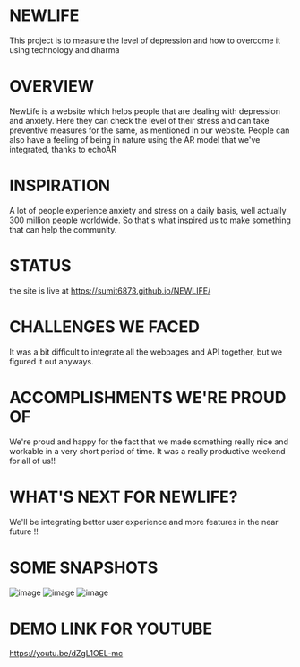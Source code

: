 # NEWLIFE
This project is to measure the level of depression and how to overcome it using technology and dharma

# OVERVIEW
NewLife is a website which helps people that are dealing with depression and anxiety. Here they can check the level of their stress and can take preventive measures for the same, as mentioned in our website. People can also have a feeling of being in nature using the AR model that we've integrated, thanks to echoAR

# INSPIRATION
A lot of people experience anxiety and stress on a daily basis, well actually 300 million people worldwide. So that's what inspired us to make something that can help the community.

# STATUS
the site is live at https://sumit6873.github.io/NEWLIFE/

# CHALLENGES WE FACED
It was a bit difficult to integrate all the webpages and API together, but we figured it out anyways.

# ACCOMPLISHMENTS WE'RE PROUD OF
We're proud and happy for the fact that we made something really nice and workable in a very short period of time. It was a really productive weekend for all of us!!

# WHAT'S NEXT FOR NEWLIFE?
We'll be integrating better user experience and more features in the near future !!

# SOME SNAPSHOTS
![image](https://user-images.githubusercontent.com/69726390/111891423-1836eb80-8a19-11eb-81ba-2ef2960c0153.png)
![image](https://user-images.githubusercontent.com/69726390/111891429-31d83300-8a19-11eb-87b2-d28cbaa5b148.png)
![image](https://user-images.githubusercontent.com/69726390/111891496-84195400-8a19-11eb-9f67-2de6a498254f.png)

# DEMO LINK FOR YOUTUBE
https://youtu.be/dZgL1OEL-mc
